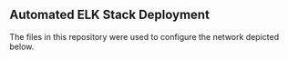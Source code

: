 ## Automated ELK Stack Deployment
The files in this repository were used to configure the network depicted below.

